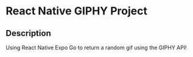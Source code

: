 # React Native GIPHY Project

## Description

Using React Native Expo Go to return a random gif using the GIPHY API!